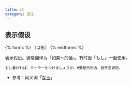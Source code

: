 ```yaml
---
title: ば
category: 语法
---
```


## 表示假设

{% forms %}
〔ば形〕
{% endforms %}

表示假设。通常翻译为「如果～的话」。有时跟「もし」一起使用。

```example
もし暑ければ、クーラーをつけましょうか。#要是热的话，就开空调吧。
```

- 参考：同义词「[なら](../nara)」

